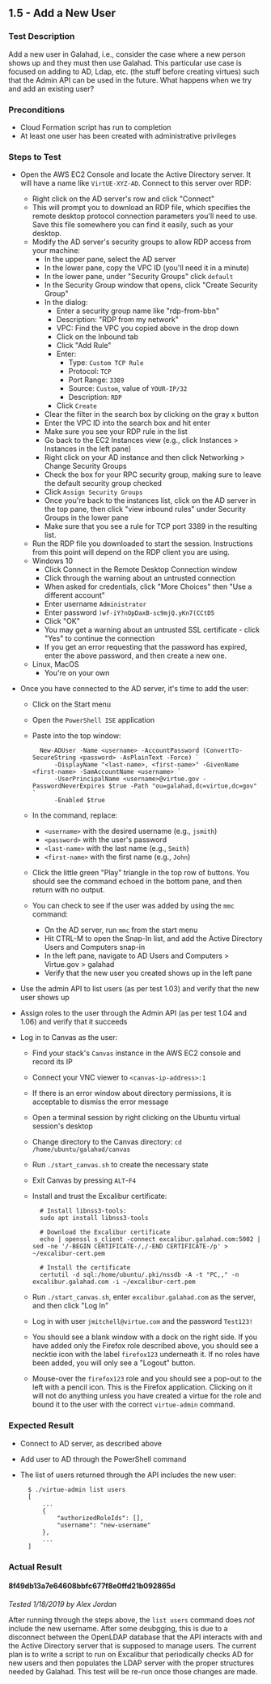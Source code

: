 ## 1.5 - Add a New User

### Test Description

Add a new user in Galahad, i.e., consider the case where a new person shows up and they must then use Galahad. This particular use case is focused on adding to AD, Ldap, etc. (the stuff before creating virtues) such that the Admin API can be used in the future. What happens when we try and add an existing user?

### Preconditions

- Cloud Formation script has run to completion
- At least one user has been created with administrative privileges

### Steps to Test

- Open the AWS EC2 Console and locate the Active Directory server. It will have a name like `VirtUE-XYZ-AD`. Connect to this server over RDP:
    - Right click on the AD server's row and click "Connect"
    - This will prompt you to download an RDP file, which specifies the remote desktop protocol connection parameters you'll need to use. Save this file somewhere you can find it easily, such as your desktop.
    - Modify the AD server's security groups to allow RDP access from your machine:
        - In the upper pane, select the AD server
        - In the lower pane, copy the VPC ID (you'll need it in a minute)
        - In the lower pane, under "Security Groups" click `default`
        - In the Security Group window that opens, click "Create Security Group"
        - In the dialog: 
            - Enter a security group name like "rdp-from-bbn"
            - Description: "RDP from my network"
            - VPC: Find the VPC you copied above in the drop down
            - Click on the Inbound tab
            - Click "Add Rule"
            - Enter:
                - Type: `Custom TCP Rule`
                - Protocol: `TCP`
                - Port Range: `3389`
                - Source: `Custom`, value of `YOUR-IP/32`
                - Description: `RDP`
            - Click `Create`
        - Clear the filter in the search box by clicking on the gray x button
        - Enter the VPC ID into the search box and hit enter
        - Make sure you see your RDP rule in the list
        - Go back to the EC2 Instances view (e.g., click Instances > Instances in the left pane)
        - Right click on your AD instance and then click Networking > Change Security Groups
        - Check the box for your RPC security group, making sure to leave the default security group checked
        - Click `Assign Security Groups`
        - Once you're back to the instances list, click on the AD server in the top pane, then click "view inbound rules" under Security Groups in the lower pane
        - Make sure that you see a rule for TCP port 3389 in the resulting list.
    - Run the RDP file you downloaded to start the session. Instructions from this point will depend on the RDP client you are using.
    - Windows 10
        - Click Connect in the Remote Desktop Connection window
        - Click through the warning about an untrusted connection
        - When asked for credentials, click "More Choices" then "Use a different account"
        - Enter username `Administrator`
        - Enter password `)wf-iY?nOpDaxB-sc9mjQ.yKn7(CCtD5`
        - Click "OK"
        - You may get a warning about an untrusted SSL certificate - click "Yes" to continue the connection
        - If you get an error requesting that the password has expired, enter the above password, and then create a new one.
    - Linux, MacOS
        - You're on your own

- Once you have connected to the AD server, it's time to add the user:
    - Click on the Start menu
    - Open the `PowerShell ISE` application
    - Paste into the top window:

            New-ADUser -Name <username> -AccountPassword (ConvertTo-SecureString <password> -AsPlainText -Force) `
                -DisplayName "<last-name>, <first-name>" -GivenName <first-name> -SamAccountName <username> `
                -UserPrincipalName <username>@virtue.gov -PasswordNeverExpires $true -Path "ou=galahad,dc=virtue,dc=gov" `
                -Enabled $true

    - In the command, replace:
        - `<username>` with the desired username (e.g., `jsmith`)
        - `<password>` with the user's password
        - `<last-name>` with the last name (e.g., `Smith`)
        - `<first-name>` with the first name (e.g., `John`)
    - Click the little green "Play" triangle in the top row of buttons. You should see the command echoed in the bottom pane, and then return with no output.
    - You can check to see if the user was added by using the `mmc` command:
        - On the AD server, run `mmc` from the start menu
        - Hit CTRL-M to open the Snap-In list, and add the Active Directory Users and Computers snap-in
        - In the left pane, navigate to AD Users and Computers > Virtue.gov > galahad
        - Verify that the new user you created shows up in the left pane

- Use the admin API to list users (as per test 1.03) and verify that the new user shows up
- Assign roles to the user through the Admin API (as per test 1.04 and 1.06) and verify that it succeeds
- Log in to Canvas as the user:
    - Find your stack's `Canvas` instance in the AWS EC2 console and record its IP
    - Connect your VNC viewer to `<canvas-ip-address>:1`
    - If there is an error window about directory permissions, it is acceptable to dismiss the error message
    - Open a terminal session by right clicking on the Ubuntu virtual session's desktop
    - Change directory to the Canvas directory: `cd /home/ubuntu/galahad/canvas`
    - Run `./start_canvas.sh` to create the necessary state
    - Exit Canvas by pressing `ALT`-`F4`
    - Install and trust the Excalibur certificate:

            # Install libnss3-tools: 
            sudo apt install libnss3-tools

            # Download the Excalibur certificate
            echo | openssl s_client -connect excalibur.galahad.com:5002 | sed -ne '/-BEGIN CERTIFICATE-/,/-END CERTIFICATE-/p' > ~/excalibur-cert.pem

            # Install the certificate
            certutil -d sql:/home/ubuntu/.pki/nssdb -A -t "PC,," -n excalibur.galahad.com -i ~/excalibur-cert.pem
    - Run `./start_canvas.sh`, enter `excalibur.galahad.com` as the server, and then click "Log In"
    - Log in with user `jmitchell@virtue.com` and the password `Test123!`
    - You should see a blank window with a dock on the right side. If you have added only the Firefox role described above, you should see a necktie icon with the label `firefox123` underneath it. If no roles have been added, you will only see a "Logout" button.
    - Mouse-over the `firefox123` role and you should see a pop-out to the left with a pencil icon. This is the Firefox application. Clicking on it will not do anything unless you have created a virtue for the role and bound it to the user with the correct `virtue-admin` command.
 
### Expected Result

- Connect to AD server, as described above
- Add user to AD through the PowerShell command
- The list of users returned through the API includes the new user:

        $ ./virtue-admin list users
        [
            ...
            {
                "authorizedRoleIds": [],
                "username": "new-username"
            },
            ...
        ]


### Actual Result

#### 8f49db13a7e64608bbfc677f8e0ffd21b092865d

*Tested 1/18/2019 by Alex Jordan*

After running through the steps above, the `list users` command does *not* include the new username. After some deubgging, this is due to a disconnect between the OpenLDAP database that the API interacts with and the Active Directory server that is supposed to manage users. The current plan is to write a script to run on Excalibur that periodically checks AD for new users and then populates the LDAP server with the proper structures needed by Galahad. This test will be re-run once those changes are made.